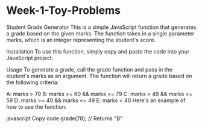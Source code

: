 # Week-1-Toy-Problems
Student Grade Generator
This is a simple JavaScript function that generates a grade based on the given marks. The function takes in a single parameter marks, which is an integer representing the student's score.

Installation
To use this function, simply copy and paste the code into your JavaScript project.

Usage
To generate a grade, call the grade function and pass in the student's marks as an argument. The function will return a grade based on the following criteria:

A: marks > 79
B: marks >= 60 && marks <= 79
C: marks > 49 && marks <= 59
D: marks >= 40 && marks <= 49
E: marks < 40
Here's an example of how to use the function:

javascript
Copy code
grade(78); // Returns "B"
